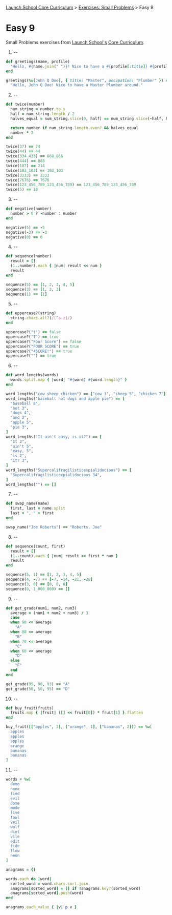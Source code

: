 [Launch School Core Curriculum][readme] >
[Exercises: Small Problems][small-problems] >
Easy 9

# Easy 9

Small Problems exercises from [Launch School's](https://launchschool.com) [Core Curriculum](https://launchschool.com/courses).

1. --

```ruby
def greetings(name, profile)
  "Hello, #{name.join(" ")}! Nice to have a #{profile[:title]} #{profile[:occupation]} around."
end

greetings(%w[John Q Doe], { title: "Master", occupation: "Plumber" }) ==
  "Hello, John Q Doe! Nice to have a Master Plumber around."
```

2. --

```ruby
def twice(number)
  num_string = number.to_s
  half = num_string.length / 2
  halves_equal = num_string.slice(0, half) == num_string.slice(-half, half)

  return number if num_string.length.even? && halves_equal
  number * 2
end

twice(37) == 74
twice(44) == 44
twice(334_433) == 668_866
twice(444) == 888
twice(107) == 214
twice(103_103) == 103_103
twice(3333) == 3333
twice(7676) == 7676
twice(123_456_789_123_456_789) == 123_456_789_123_456_789
twice(5) == 10
```

3. --

```ruby
def negative(number)
  number > 0 ? -number : number
end

negative(5) == -5
negative(-3) == -3
negative(0) == 0
```

4. --

```ruby
def sequence(number)
  result = []
  (1..number).each { |num| result << num }
  result
end

sequence(5) == [1, 2, 3, 4, 5]
sequence(3) == [1, 2, 3]
sequence(1) == [1]
```

5. --

```ruby
def uppercase?(string)
  string.chars.all?(/[^a-z]/)
end

uppercase?("t") == false
uppercase?("T") == true
uppercase?("Four Score") == false
uppercase?("FOUR SCORE") == true
uppercase?("4SCORE!") == true
uppercase?("") == true
```

6. --

```ruby
def word_lengths(words)
  words.split.map { |word| "#{word} #{word.length}" }
end

word_lengths("cow sheep chicken") == ["cow 3", "sheep 5", "chicken 7"]
word_lengths("baseball hot dogs and apple pie") == [
  "baseball 8",
  "hot 3",
  "dogs 4",
  "and 3",
  "apple 5",
  "pie 3",
]
word_lengths("It ain't easy, is it?") == [
  "It 2",
  "ain't 5",
  "easy, 5",
  "is 2",
  "it? 3",
]
word_lengths("Supercalifragilisticexpialidocious") == [
  "Supercalifragilisticexpialidocious 34",
]
word_lengths("") == []
```

7. --

```ruby
def swap_name(name)
  first, last = name.split
  last + ", " + first
end

swap_name("Joe Roberts") == "Roberts, Joe"
```

8. --

```ruby
def sequence(count, first)
  result = []
  (1..count).each { |num| result << first * num }
  result
end

sequence(5, 1) == [1, 2, 3, 4, 5]
sequence(4, -7) == [-7, -14, -21, -28]
sequence(3, 0) == [0, 0, 0]
sequence(0, 1_000_000) == []
```

9. --

```ruby
def get_grade(num1, num2, num3)
  average = (num1 + num2 + num3) / 3
  case
  when 90 <= average
    "A"
  when 80 <= average
    "B"
  when 70 <= average
    "C"
  when 60 <= average
    "D"
  else
    "F"
  end
end

get_grade(95, 90, 93) == "A"
get_grade(50, 50, 95) == "D"
```

10. --

```ruby
def buy_fruit(fruits)
  fruits.map { |fruit| ([] << fruit[0]) * fruit[1] }.flatten
end

buy_fruit([["apples", 3], ["orange", 1], ["bananas", 2]]) == %w[
  apples
  apples
  apples
  orange
  bananas
  bananas
]
```

11. --

```ruby
words = %w[
  demo
  none
  tied
  evil
  dome
  mode
  live
  fowl
  veil
  wolf
  diet
  vile
  edit
  tide
  flow
  neon
]

anagrams = {}

words.each do |word|
  sorted_word = word.chars.sort.join
  anagrams[sorted_word] = [] if !anagrams.key?(sorted_word)
  anagrams[sorted_word].push(word)
end

anagrams.each_value { |v| p v }
```

<!-- internal links -->

[readme]: /README.md
[small-problems]: contents.md

<!-- external links -->

[core-curriculum]: https://launchschool.com/courses
[launch-school]: https://launchschool.com
